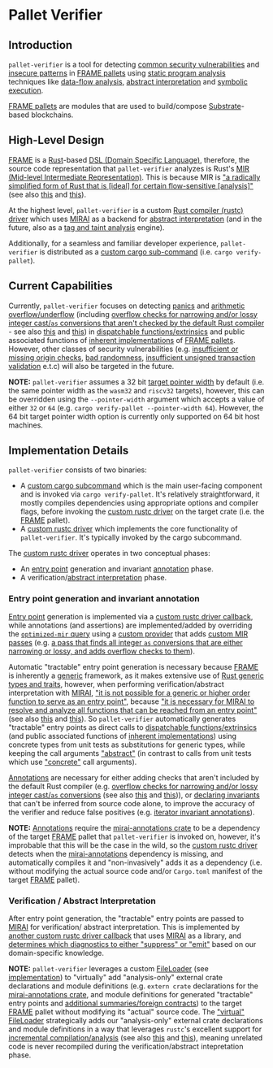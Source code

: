 # Pallet Verifier

## Introduction
`pallet-verifier` is a tool for detecting [common security vulnerabilities][vulnerabilities] and [insecure patterns] in
[FRAME pallets][FRAME] using [static program analysis][static-analysis] techniques like [data-flow analysis][data-flow],
[abstract interpretation][abs-int] and [symbolic execution][symbex].

[FRAME pallets][FRAME] are modules that are used to build/compose [Substrate]-based blockchains.

[FRAME]: https://docs.substrate.io/learn/runtime-development/#frame
[Substrate]: https://docs.substrate.io/
[vulnerabilities]: https://secure-contracts.com/not-so-smart-contracts/substrate/
[insecure patterns]: https://docs.substrate.io/build/troubleshoot-your-code/#unsafe-or-insecure-patterns
[static-analysis]: https://en.wikipedia.org/wiki/Static_program_analysis
[data-flow]: https://en.wikipedia.org/wiki/Data-flow_analysis
[abs-int]: https://en.wikipedia.org/wiki/Abstract_interpretation
[symbex]: https://en.wikipedia.org/wiki/Symbolic_execution

## High-Level Design

[FRAME] is a [Rust]-based [DSL (Domain Specific Language)][DSL], therefore, the source code representation that
`pallet-verifier` analyzes is Rust's [MIR (Mid-level Intermediate Representation)][MIR]. This is because MIR is
["a radically simplified form of Rust that is [ideal] for certain flow-sensitive [analysis]"][MIR]
(see also [this][MIR-simple] and [this][MIRAI-MIR]).

[Rust]: https://www.rust-lang.org/
[DSL]: https://doc.rust-lang.org/rust-by-example/macros/dsl.html
[MIR]: https://rustc-dev-guide.rust-lang.org/mir/
[MIR-simple]: https://blog.rust-lang.org/2016/04/19/MIR.html#reducing-rust-to-a-simple-core
[MIRAI-MIR]: https://github.com/endorlabs/MIRAI/blob/main/documentation/WhyMir.md

At the highest level, `pallet-verifier` is a custom [Rust compiler (rustc) driver][rustc-driver] which uses
[MIRAI] as a backend for [abstract interpretation][MIRAI-abs-int] (and in the future, also as a
[tag and taint analysis][MIRAI-tag] engine).

Additionally, for a seamless and familiar developer experience, `pallet-verifier` is distributed as a 
[custom cargo sub-command][cargo-sub-cmd] (i.e. `cargo verify-pallet`).

[rustc-driver]: https://rustc-dev-guide.rust-lang.org/rustc-driver/intro.html
[MIRAI]: https://github.com/endorlabs/MIRAI
[MIRAI-abs-int]: https://github.com/endorlabs/MIRAI/blob/main/documentation/Overview.md#abstract-interpretation
[MIRAI-tag]: https://github.com/endorlabs/MIRAI/blob/main/documentation/TagAnalysis.md
[cargo-sub-cmd]: https://doc.rust-lang.org/cargo/reference/external-tools.html#custom-subcommands

## Current Capabilities

Currently, `pallet-verifier` focuses on detecting [panics] and [arithmetic overflow/underflow]
(including [overflow checks for narrowing and/or lossy integer cast/`as` conversions that aren't checked by the default Rust compiler][overflow-rfc-updates] - see also [this][overflow-rfc-remove-as] and [this][as-conversions-lossy]) in [dispatchable functions/extrinsics][call] and
public associated functions of [inherent implementations][inherent-impls] of [FRAME pallets][FRAME].
However, other classes of security vulnerabilities (e.g. [insufficient or missing origin checks][origin-checks],
[bad randomness][randomness], [insufficient unsigned transaction validation][validate-unsigned] e.t.c)
will also be targeted in the future.

[panics]: https://secure-contracts.com/not-so-smart-contracts/substrate/dont_panic/
[arithmetic overflow/underflow]: https://secure-contracts.com/not-so-smart-contracts/substrate/arithmetic_overflow/
[overflow-rfc-updates]: https://rust-lang.github.io/rfcs/0560-integer-overflow.html#updates-since-being-accepted
[overflow-rfc-remove-as]: https://github.com/rust-lang/rfcs/pull/1019#issuecomment-88277675
[as-conversions-lossy]: https://doc.rust-lang.org/reference/expressions/operator-expr.html#semantics
[call]: https://docs.rs/frame-support/latest/frame_support/pallet_macros/attr.call.html
[inherent-impls]: https://doc.rust-lang.org/reference/items/implementations.html#inherent-implementations
[origin-checks]: https://secure-contracts.com/not-so-smart-contracts/substrate/origins/
[randomness]: https://secure-contracts.com/not-so-smart-contracts/substrate/randomness/
[validate-unsigned]: https://secure-contracts.com/not-so-smart-contracts/substrate/validate_unsigned/

**NOTE:** `pallet-verifier` assumes a 32 bit [target pointer width][rustc-target-pointer-width] by default
(i.e. the same pointer width as the `wasm32` and `riscv32` targets), however, this can be overridden using
the `--pointer-width` argument which accepts a value of either `32` or `64` (e.g. `cargo verify-pallet --pointer-width 64`).
However, the 64 bit target pointer width option is currently only supported on 64 bit host machines.

[rustc-target-pointer-width]: https://doc.rust-lang.org/reference/conditional-compilation.html#target_pointer_width

## Implementation Details

`pallet-verifier` consists of two binaries:
- A [custom cargo subcommand][cargo-sub-cmd-src] which is the main user-facing component and is invoked via
  `cargo verify-pallet`. It's relatively straightforward, it mostly compiles dependencies using
  appropriate options and compiler flags, before invoking the [custom rustc driver][rustc-driver-src]
  on the target crate (i.e. the [FRAME] pallet).
- A [custom rustc driver][rustc-driver-src] which implements the core functionality of `pallet-verifier`.
  It's typically invoked by the cargo subcommand.

[cargo-sub-cmd-src]: https://github.com/davidsemakula/pallet-verifier/blob/master/src/main.rs
[rustc-driver-src]: https://github.com/davidsemakula/pallet-verifier/blob/master/src/driver.rs

The [custom rustc driver][rustc-driver-src] operates in two conceptual phases:
- An [entry point][MIRAI-entrypoint] generation and invariant [annotation][annotations] phase.
- A verification/[abstract interpretation][abs-int] phase.

[MIRAI-entrypoint]: https://github.com/endorlabs/MIRAI/blob/main/documentation/Overview.md#entry-points
[annotations]: https://crates.io/crates/mirai-annotations

### Entry point generation and invariant annotation

[Entry point][MIRAI-entrypoint] generation is implemented via a [custom rustc driver callback][enrty-point-callback-src], 
while annotations (and assertions) are implemented/added by overriding the [`optimized-mir` query][optimized-mir-query] 
using a [custom provider][MIR-provider-src] that adds [custom MIR passes][MIR-pass] 
(e.g. [a pass that finds all integer `as` conversions that are either narrowing or lossy, and adds overflow checks to them][int-cast-overflow-src]).

[enrty-point-callback-src]: https://github.com/davidsemakula/pallet-verifier/blob/master/src/callbacks/entry_points.rs
[optimized-mir-query]: https://doc.rust-lang.org/nightly/nightly-rustc/rustc_middle/ty/struct.TyCtxt.html#method.optimized_mir
[MIR-pass]: https://rustc-dev-guide.rust-lang.org/mir/passes.html
[MIR-provider-src]: https://github.com/davidsemakula/pallet-verifier/blob/master/src/providers.rs
[int-cast-overflow-src]: https://github.com/davidsemakula/pallet-verifier/blob/master/src/providers/int_cast_overflow.rs

Automatic "tractable" entry point generation is necessary because [FRAME] is inherently a [generic] framework, 
as it makes extensive use of [Rust generic types and traits][rust-generics], however, when performing 
verification/abstract interpretation with [MIRAI], 
["it is not possible for a generic or higher order function to serve as an entry point"][MIRAI-entrypoint], because 
["it is necessary for MIRAI to resolve and analyze all functions that can be reached from an entry point"][MIRAI-entrypoint]
(see also [this][monomorphization] and [this][lowering-MIR]).
So `pallet-verifier` automatically generates "tractable" entry points as direct calls to [dispatchable functions/extrinsics][call] 
(and public associated functions of [inherent implementations][inherent-impls]) using concrete types from unit tests 
as substitutions for generic types, while keeping the call arguments ["abstract"][MIRAI-abstract-value]
(in contrast to calls from unit tests which use ["concrete"][MIRAI-abstract-value] call arguments).

[generic]: https://en.wikipedia.org/wiki/Generic_programming
[rust-generics]: https://doc.rust-lang.org/book/ch10-00-generics.html
[monomorphization]: https://rustc-dev-guide.rust-lang.org/backend/monomorph.html
[lowering-MIR]: https://rustc-dev-guide.rust-lang.org/backend/lowering-mir.html
[MIRAI-abstract-value]: https://github.com/endorlabs/MIRAI/blob/main/documentation/Overview.md#abstract-values

[Annotations][annotations] are necessary for either adding checks that aren't included by the default Rust compiler 
(e.g. [overflow checks for narrowing and/or lossy integer cast/`as` conversions][overflow-rfc-updates] 
(see also [this][overflow-rfc-remove-as] and [this][as-conversions-lossy])), or [declaring invariants][annotations] 
that can't be inferred from source code alone, to improve the accuracy of the verifier and reduce false positives 
(e.g. [iterator invariant annotations][iterator-annotations-src]).

[iterator-annotations-src]: https://github.com/davidsemakula/pallet-verifier/blob/master/src/providers/iterator_annotations.rs

**NOTE:** [Annotations][annotations] require the [mirai-annotations crate][annotations] to be a dependency of the target
[FRAME] pallet that `pallet-verifier` is invoked on, however, it's improbable that this will be the case in the wild, 
so the [custom rustc driver][rustc-driver-src] detects when the [mirai-annotations][annotations] dependency is missing, 
and automatically compiles it and "non-invasively" adds it as a dependency 
(i.e. without modifying the actual source code and/or `Cargo.toml` manifest of the target [FRAME] pallet).

### Verification / Abstract Interpretation

After entry point generation, the "tractable" entry points are passed to [MIRAI] for verification/ abstract interpretation.
This is implemented by [another custom rustc driver callback][verifier-callback-src] that uses [MIRAI] as a library, 
and [determines which diagnostics to either "suppress" or "emit"][diagnostics-filter-src] 
based on our domain-specific knowledge.

[verifier-callback-src]: https://github.com/davidsemakula/pallet-verifier/blob/master/src/callbacks/verifier.rs
[diagnostics-filter-src]: https://github.com/davidsemakula/pallet-verifier/blob/9051f6200d85b5b5359a12d7da68163fa83090b1/src/callbacks/verifier.rs#L321-L549

**NOTE:** `pallet-verifier` leverages a custom [FileLoader][rust-file-loader] (see [implementation][virtual-file-loader-src]) 
to "virtually" add "analysis-only" external crate declarations and module definitions 
(e.g. `extern crate` declarations for the [mirai-annotations crate][annotations], and module definitions for generated "tractable" entry points and [additional summaries/foreign contracts][contracts-src]) 
to the target [FRAME] pallet without modifying its "actual" source code. 
The ["virtual" FileLoader][virtual-file-loader-src] strategically adds our "analysis-only" external crate declarations 
and module definitions in a way that leverages `rustc`'s excellent support for [incremental compilation/analysis][rustc-inc-comp-detail] 
(see also [this][rustc-inc-comp] and [this][rustc-query]), meaning unrelated code is never recompiled during the verification/abstract intepretation phase.

[rust-file-loader]: https://doc.rust-lang.org/nightly/nightly-rustc/rustc_span/source_map/trait.FileLoader.html
[virtual-file-loader-src]: https://github.com/davidsemakula/pallet-verifier/blob/master/src/file_loader.rs
[contracts-src]: https://github.com/davidsemakula/pallet-verifier/blob/master/artifacts/contracts.rs
[rustc-inc-comp-detail]: https://rustc-dev-guide.rust-lang.org/queries/incremental-compilation-in-detail.html
[rustc-inc-comp]: https://rustc-dev-guide.rust-lang.org/queries/incremental-compilation.html
[rustc-query]: https://rustc-dev-guide.rust-lang.org/query.html


